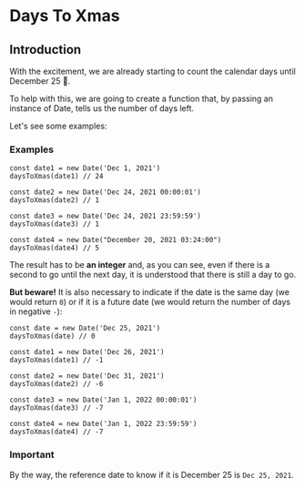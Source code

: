 

# Days To Xmas
## Introduction
With the excitement, we are already starting to count the calendar days until December 25 📆.

To help with this, we are going to create a function that, by passing an instance of Date, tells us the number of days left.

Let's see some examples:

### Examples

```
const date1 = new Date('Dec 1, 2021')
daysToXmas(date1) // 24

const date2 = new Date('Dec 24, 2021 00:00:01')
daysToXmas(date2) // 1

const date3 = new Date('Dec 24, 2021 23:59:59')
daysToXmas(date3) // 1

const date4 = new Date("December 20, 2021 03:24:00")
daysToXmas(date4) // 5
```

The result has to be **an integer** and, as you can see, even if there is a second to go until the next day, it is understood that there is still a day to go.

**But beware!** It is also necessary to indicate if the date is the same day (we would return `0`) or if it is a future date (we would return the number of days in negative `-`):

```
const date = new Date('Dec 25, 2021')
daysToXmas(date) // 0

const date1 = new Date('Dec 26, 2021')
daysToXmas(date1) // -1

const date2 = new Date('Dec 31, 2021')
daysToXmas(date2) // -6

const date3 = new Date('Jan 1, 2022 00:00:01')
daysToXmas(date3) // -7

const date4 = new Date('Jan 1, 2022 23:59:59')
daysToXmas(date4) // -7
```

### Important
By the way, the reference date to know if it is December 25 is `Dec 25, 2021`.

